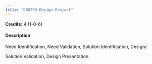 ```yaml
---
title: "DDD799 Design Project"
---
```

**Credits:** 4 (1-0-6)

#### Description
Need Identification, Need Validation, Solution Identification, Design/

Solution Validation, Design Presentation.